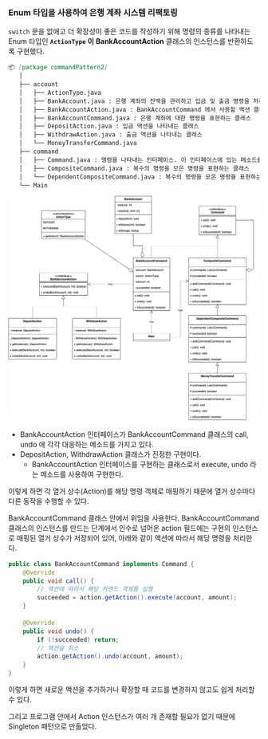 ### Enum 타입을 사용하여 은행 계좌 시스템 리팩토링

`switch` 문을 없애고 더 확장성이 좋은 코드를 작성하기 위해
명령의 종류를 나타내는 Enum 타입인 **`ActionType` 이** **BankAccountAction** 클래스의 인스턴스를 반환하도록 구현했다.

```markdown
📦 [package commandPattern2]
   │
   ├── account
   │   ├── ActionType.java
   │   ├── BankAccount.java : 은행 계좌의 잔액을 관리하고 입금 및 출금 명령을 처리하는 은행 계좌 클래스
   │   ├── BankAccountAction.java : BankAccountCommand 에서 사용할 액션 클래스
   │   ├── BankAccountCommand.java : 은행 계좌에 대한 명령을 표현하는 클래스
   │   ├── DepositAction.java : 입금 액션을 나타내는 클래스
   │   ├── WithdrawAction.java : 출금 액션을 나타내는 클래스
   │   └── MoneyTransferCommand.java
   ├── command
   │   ├── Command.java : 명령을 나타내는 인터페이스. 이 인터페이스에 있는 메소드를 호출했을 때 구체적으로 무슨 일이 일어날지는 Command 인터페이스를 구현한 클래스가 결정한다.
   │   ├── CompositeCommand.java : 복수의 명령을 모은 명령을 표현하는 클래스
   │   └── DependentCompositeCommand.java : 복수의 명령을 모은 명령을 표현하는 클래스에 성공 여부에 따라 의존적으로 여러 명령을 실행하는 기능을 추가한 클래스
   └── Main

```
![Command 패턴 리팩토링 UML Diagram](command-2.drawio.png)

- BankAccountAction 인터페이스가 BankAccountCommand 클래스의 call, undo 에 각각 대응하는 메소드를 가지고 있다. 
- DepositAction, WithdrawAction 클래스가 진정한 구현이다.
  - BankAccountAction 인터페이스를 구현하는 클래스로서 execute, undo 라는 메소드를 사용하여 구현한다.

이렇게 하면 각 열거 상수(Action)를 해당 명령 객체로 매핑하기 때문에 열거 상수마다 다른 동작을 수행할 수 있다.

BankAccountCommand 클래스 안에서 위임을 사용한다.
BankAccountCommand 클래스의 인스턴스를 만드는 단계에서 인수로 넘어온 action 필드에는 구현의 인스턴스로 매핑된 열거 상수가 저장되어 있어, 아래와 같이 액션에 따라서 해당 명령을 처리한다.

```java
public class BankAccountCommand implements Command {
    @Override
    public void call() {
        // 액션에 따라서 해당 커맨드 객체를 실행
        succeeded = action.getAction().execute(account, amount);
    }
    
    @Override
    public void undo() {
        if (!succeeded) return;
        // 액션을 취소
        action.getAction().undo(account, amount);
    }
}

```

이렇게 하면 새로운 액션을 추가하거나 확장할 때 코드를 변경하지 않고도 쉽게 처리할 수 있다.

그리고 프로그램 안에서 Action 인스턴스가 여러 개 존재할 필요가 없기 때문에 Singleton 패턴으로 만들었다.